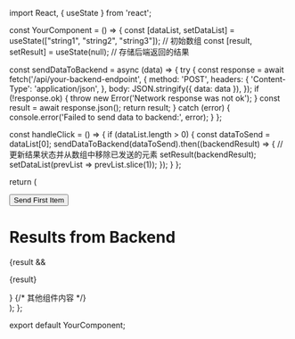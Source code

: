 import React, { useState } from 'react';

const YourComponent = () => {
  const [dataList, setDataList] = useState(["string1", "string2", "string3"]); // 初始数组
  const [result, setResult] = useState(null); // 存储后端返回的结果

  const sendDataToBackend = async (data) => {
    try {
      const response = await fetch('/api/your-backend-endpoint', {
        method: 'POST',
        headers: {
          'Content-Type': 'application/json',
        },
        body: JSON.stringify({ data: data }),
      });
      if (!response.ok) {
        throw new Error('Network response was not ok');
      }
      const result = await response.json();
      return result;
    } catch (error) {
      console.error('Failed to send data to backend:', error);
    }
  };

  const handleClick = () => {
    if (dataList.length > 0) {
      const dataToSend = dataList[0];
      sendDataToBackend(dataToSend).then((backendResult) => {
        // 更新结果状态并从数组中移除已发送的元素
        setResult(backendResult);
        setDataList(prevList => prevList.slice(1));
      });
    }
  };

  return (
    <div>
      <button onClick={handleClick}>Send First Item</button>
      <h1>Results from Backend</h1>
      {result && <p>{result}</p>}
      {/* 其他组件内容 */}
    </div>
  );
};

export default YourComponent;
